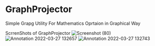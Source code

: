 # GraphProjector
Simple Grapg Utility For Mathematics Oprtaion in Graphical Way

ScrrenShots of GraphProjector
![Screenshot (80)](https://user-images.githubusercontent.com/85817726/160272339-b74e2221-ff69-4b3f-8948-a15455eb64f7.png)
![Annotation 2022-03-27 132657](https://user-images.githubusercontent.com/85817726/160272428-e3dd16a7-d63d-4f8b-810d-c853deb788f9.png)
![Annotation 2022-03-27 132743](https://user-images.githubusercontent.com/85817726/160272443-7968144e-bcc1-4cf7-85a0-e7a4568188b3.png)
